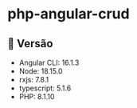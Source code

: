 # php-angular-crud

## 📌 Versão
* Angular CLI: 16.1.3
* Node: 18.15.0
* rxjs: 7.8.1
* typescript: 5.1.6
* PHP: 8.1.10
